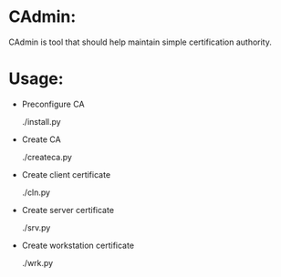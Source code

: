 # CAdmin:
CAdmin is tool that should help maintain simple certification authority.

# Usage:
* Preconfigure CA

    ./install.py

* Create CA

    ./createca.py

* Create client certificate

    ./cln.py

* Create server certificate

    ./srv.py

* Create workstation certificate

    ./wrk.py

